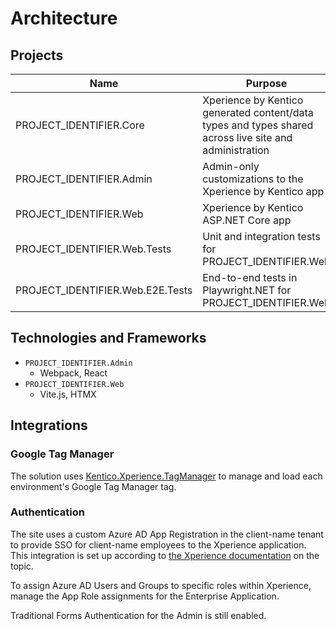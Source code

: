 # Architecture

## Projects

| Name                                | Purpose                                                    |
| ----------------------------------- | ---------------------------------------------------------- |
| PROJECT_IDENTIFIER.Core       | Xperience by Kentico generated content/data types and types shared across live site and administration          |
| PROJECT_IDENTIFIER.Admin      | Admin-only customizations to the Xperience by Kentico app |
| PROJECT_IDENTIFIER.Web        | Xperience by Kentico ASP.NET Core app    |
| PROJECT_IDENTIFIER.Web.Tests  | Unit and integration tests for PROJECT_IDENTIFIER.Web |
| PROJECT_IDENTIFIER.Web.E2E.Tests | End-to-end tests in Playwright.NET for PROJECT_IDENTIFIER.Web |

## Technologies and Frameworks

- `PROJECT_IDENTIFIER.Admin`
  - Webpack, React
- `PROJECT_IDENTIFIER.Web`
  - Vite.js, HTMX

## Integrations

### Google Tag Manager

The solution uses [Kentico.Xperience.TagManager](https://github.com/Kentico/xperience-by-kentico-tag-manager) to manage and load each environment's Google Tag Manager tag.

### Authentication

The site uses a custom Azure AD App Registration in the client-name tenant to provide SSO for client-name employees to the Xperience application. This integration is set up according to [the Xperience documentation](https://docs.kentico.com/developers-and-admins/configuration/users/administration-registration-and-authentication/administration-external-authentication#AdministrationExternalauthentication-MicrosoftAzureActiveDirectory) on the topic.

To assign Azure AD Users and Groups to specific roles within Xperience, manage the App Role assignments for the Enterprise Application.

Traditional Forms Authentication for the Admin is still enabled.
